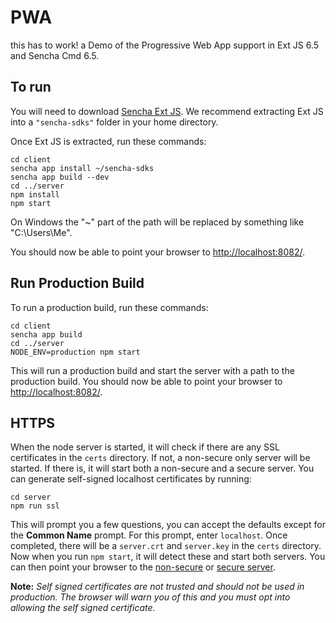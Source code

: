# PWA

this has to work!   a Demo of the Progressive Web App support in Ext JS 6.5 and Sencha Cmd 6.5.

## To run

You will need to download [Sencha Ext JS](https://www.sencha.com/products/extjs). We
recommend extracting Ext JS into a `"sencha-sdks"` folder in your home directory.

Once Ext JS is extracted, run these commands:

    cd client
    sencha app install ~/sencha-sdks
    sencha app build --dev
    cd ../server
    npm install
    npm start

On Windows the "~" part of the path will be replaced by something like "C:\Users\Me\".

You should now be able to point your browser to [http://localhost:8082/](http://localhost:8082/).

## Run Production Build

To run a production build, run these commands:

    cd client
    sencha app build
    cd ../server
    NODE_ENV=production npm start

This will run a production build and start the server with a path to the production build.
You should now be able to point your browser to [http://localhost:8082/](http://localhost:8082/).

## HTTPS

When the node server is started, it will check if there are any SSL certificates in the `certs`
directory. If not, a non-secure only server will be started. If there is, it will start both
a non-secure and a secure server. You can generate self-signed localhost certificates by running:

    cd server
    npm run ssl

This will prompt you a few questions, you can accept the defaults except for the **Common Name**
prompt. For this prompt, enter `localhost`. Once completed, there will be a `server.crt` and
`server.key` in the `certs` directory. Now when you run `npm start`, it will detect these and
start both servers. You can then point your browser to the [non-secure](http://localhost:8082/)
or [secure server](https://localhost:8082/).

**Note:** *Self signed certificates are not trusted and should not be used in production. The
browser will warn you of this and you must opt into allowing the self signed certificate.*
